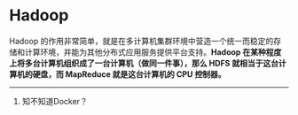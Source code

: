 # Hadoop

Hadoop 的作用非常简单，就是在多计算机集群环境中营造一个统一而稳定的存储和计算环境，并能为其他分布式应用服务提供平台支持。**Hadoop 在某种程度上将多台计算机组织成了一台计算机（做同一件事），那么 HDFS 就相当于这台计算机的硬盘，而 MapReduce 就是这台计算机的 CPU 控制器。**



---

1. 知不知道Docker？

